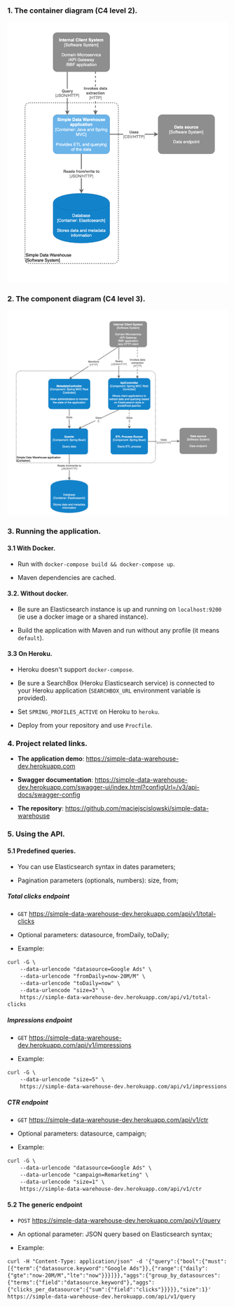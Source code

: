 ### 1. The container diagram (C4 level 2).

![C4 level 2 container diagram](docs/c4_level2_container_diagram.png)

### 2. The component diagram (C4 level 3).

![C4 level 3 component diagram](docs/c4_level3_component_diagram.png)

### 3. Running the application.

#### 3.1 With Docker.

- Run with `docker-compose build && docker-compose up`.

- Maven dependencies are cached. 

#### 3.2. Without docker.

- Be sure an Elasticsearch instance is up and running on `localhost:9200` (ie use a docker image or a shared instance).

- Build the application with Maven and run without any profile (it means `default`).

#### 3.3 On Heroku.

- Heroku doesn't support `docker-compose`.

- Be sure a SearchBox (Heroku Elasticsearch service) is connected to your Heroku application (`SEARCHBOX_URL` environment variable is provided).

- Set `SPRING_PROFILES_ACTIVE` on Heroku to `heroku`.

- Deploy from your repository and use `Procfile`.

### 4. Project related links.

* **The application demo**: https://simple-data-warehouse-dev.herokuapp.com

* **Swagger documentation**: https://simple-data-warehouse-dev.herokuapp.com/swagger-ui/index.html?configUrl=/v3/api-docs/swagger-config

* **The repository**: https://github.com/maciejscislowski/simple-data-warehouse

### 5. Using the API.

#### 5.1 Predefined queries.
 
- You can use Elasticsearch syntax in dates parameters; 
 
- Pagination parameters (optionals, numbers): size, from;

##### Total clicks endpoint

- `GET` https://simple-data-warehouse-dev.herokuapp.com/api/v1/total-clicks

- Optional parameters: datasource, fromDaily, toDaily;

- Example: 
```
curl -G \
    --data-urlencode "datasource=Google Ads" \
    --data-urlencode "fromDaily=now-20M/M" \
    --data-urlencode "toDaily=now" \
    --data-urlencode "size=3" \
    https://simple-data-warehouse-dev.herokuapp.com/api/v1/total-clicks
```

##### Impressions endpoint

- `GET` https://simple-data-warehouse-dev.herokuapp.com/api/v1/impressions

- Example:
```
curl -G \
    --data-urlencode "size=5" \
    https://simple-data-warehouse-dev.herokuapp.com/api/v1/impressions
```

##### CTR endpoint

- `GET` https://simple-data-warehouse-dev.herokuapp.com/api/v1/ctr

- Optional parameters: datasource, campaign;

- Example:
```
curl -G \
    --data-urlencode "datasource=Google Ads" \
    --data-urlencode "campaign=Remarketing" \
    --data-urlencode "size=1" \
    https://simple-data-warehouse-dev.herokuapp.com/api/v1/ctr
```

#### 5.2 The generic endpoint

- `POST` https://simple-data-warehouse-dev.herokuapp.com/api/v1/query

- An optional parameter: JSON query based on Elasticsearch syntax;

- Example:
```
curl -H "Content-Type: application/json" -d '{"query":{"bool":{"must":[{"term":{"datasource.keyword":"Google Ads"}},{"range":{"daily":{"gte":"now-20M/M","lte":"now"}}}]}},"aggs":{"group_by_datasources":{"terms":{"field":"datasource.keyword"},"aggs":{"clicks_per_datasource":{"sum":{"field":"clicks"}}}}},"size":1}' https://simple-data-warehouse-dev.herokuapp.com/api/v1/query
```
